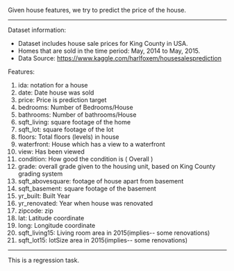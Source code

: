 Given house features, we try to predict the price of the house.

---
Dataset information:
 * Dataset includes house sale prices for King County in USA. 
 * Homes that are sold in the time period: May, 2014 to May, 2015.
 * Data Source: https://www.kaggle.com/harlfoxem/housesalesprediction

Features:
1. ida: notation for a house
2. date: Date house was sold
3. price: Price is prediction target
4. bedrooms: Number of Bedrooms/House
5. bathrooms: Number of bathrooms/House
6. sqft_living: square footage of the home
7. sqft_lot: square footage of the lot
8. floors: Total floors (levels) in house
9. waterfront: House which has a view to a waterfront
10. view: Has been viewed
11. condition: How good the condition is ( Overall )
12. grade: overall grade given to the housing unit, based on King County grading system
13. sqft_abovesquare: footage of house apart from basement
14. sqft_basement: square footage of the basement
15. yr_built: Built Year
16. yr_renovated: Year when house was renovated
17. zipcode: zip
18. lat: Latitude coordinate
19. long: Longitude coordinate
20. sqft_living15: Living room area in 2015(implies-- some renovations) 
21. sqft_lot15: lotSize area in 2015(implies-- some renovations)




---


This is a regression task.
